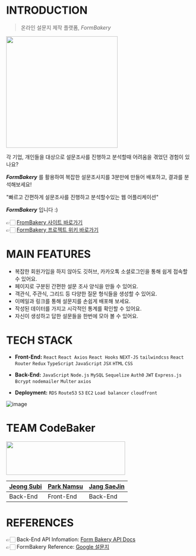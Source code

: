 # INTRODUCTION

> 온라인 설문지 제작 플랫폼, _FormBakery_

<img src="https://cdn.discordapp.com/attachments/919801014239002675/921365904011456543/KakaoTalk_Photo_2021-12-17-20-37-03.jpeg" width="300" height="300"></img>


각 기업, 개인들을 대상으로 설문조사를 진행하고 분석할때 어려움을 겪었던 경험이 있나요?

**_FormBakery_** 를 활용하여 복잡한 설문조사지를 3분만에 만들어 배포하고, 결과를 분석해보세요!

"빠르고 간편하게 설문조사를 진행하고 분석할수있는 웹 어플리케이션"

**_FormBakery_** 입니다 :)


👉🏻 [FromBakery 사이트 바로가기]()  
👉🏻 [FormBakery 프로젝트 위키 바로가기](https://github.com/codestates/FormBakery/wiki)

# MAIN FEATURES

* 복잡한 회원가입을 하지 않아도 깃허브, 카카오톡 소셜로그인을 통해 쉽게 접속할 수 있어요.
* 페이지로 구분된 간편한 설문 조사 양식을 만들 수 있어요.
* 객관식, 주관식, 그리드 등 다양한 질문 형식들을 생성할 수 있어요.
* 이메일과 링크를 통해 설문지를 손쉽게 배포해 보세요.
* 작성된 데이터를 가지고 시각적인 통계를 확인할 수 있어요.
* 자신이 생성하고 답한 설문들을 한번에 모아 볼 수 있어요.

# TECH STACK

- **Front-End:**
`React` `React Axios` `React Hooks` `NEXT-JS` `tailwindcss` `React Router` `Redux` `TypeScript` `JavaScript` `JSX` `HTML` `CSS`

- **Back-End:**
`JavaScript` `Node.js` `MySQL` `Sequelize` `Auth0` `JWT` `Express.js` `Bcrypt` `nodemailer` `Multer` `axios`

- **Deployment:**
`RDS` `Route53` `S3` `EC2` `Load balancer` `cloudfront`


![image](https://user-images.githubusercontent.com/62639722/146731512-946e861c-b659-420c-9203-4a01f3357885.png)  

# TEAM CodeBaker
<img src="https://cdn.discordapp.com/attachments/870468027773251616/923224816339783690/KakaoTalk_Photo_2021-12-22-23-44-50.jpeg" width="320" height="90"></img>

|[Jeong Subi](https://github.com/JeongSubi)|[Park Namsu](https://github.com/PARKNAMSU)|[Jang SaeJin](https://github.com/JangSeBaRi)|
|-----|-----|-----|
|Back-End|Front-End|Back-End|
  
# REFERENCES
👉🏻 Back-End API Infomation: [Form Bakery API Docs](https://codebaker.gitbook.io/api-docs/b96lnOebJuI9fFbPcJmi/)  
👉🏻 FormBakery Reference: [Google 설문지](https://www.google.com/intl/ko_kr/forms/about/)
